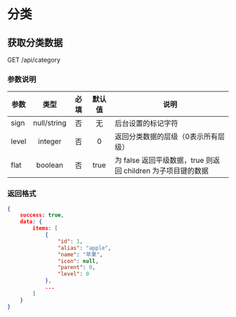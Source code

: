 分类
====

## 获取分类数据 
GET /api/category

### 参数说明
| 参数 | 类型 | 必填 | 默认值 | 说明 |
|---|:---:|:---:|:---:|---|
| sign | null/string | 否 | 无 | 后台设置的标记字符 |
| level | integer | 否 | 0 | 返回分类数据的层级（0表示所有层级） |
| flat | boolean | 否 | true | 为 false 返回平级数据，true 则返回 children 为子项目键的数据 |

### 返回格式
```json
{
    success: true,
    data: {
        items: [
            {
                "id": 1,
                "alias": "apple",
                "name": "苹果",
                "icon": null,
                "parent": 0,
                "level": 0
            },
            ...
        ]
    }
}
```